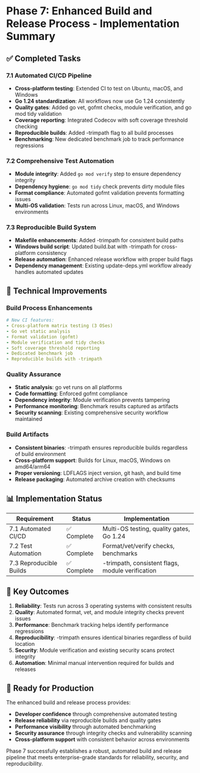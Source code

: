 # Phase 7: Enhanced Build and Release Process - Implementation Summary

## ✅ Completed Tasks

### 7.1 Automated CI/CD Pipeline
- **Cross-platform testing**: Extended CI to test on Ubuntu, macOS, and Windows
- **Go 1.24 standardization**: All workflows now use Go 1.24 consistently  
- **Quality gates**: Added go vet, gofmt checks, module verification, and go mod tidy validation
- **Coverage reporting**: Integrated Codecov with soft coverage threshold checking
- **Reproducible builds**: Added -trimpath flag to all build processes
- **Benchmarking**: New dedicated benchmark job to track performance regressions

### 7.2 Comprehensive Test Automation  
- **Module integrity**: Added `go mod verify` step to ensure dependency integrity
- **Dependency hygiene**: `go mod tidy` check prevents dirty module files
- **Format compliance**: Automated gofmt validation prevents formatting issues
- **Multi-OS validation**: Tests run across Linux, macOS, and Windows environments

### 7.3 Reproducible Build System
- **Makefile enhancements**: Added -trimpath for consistent build paths
- **Windows build script**: Updated build.bat with -trimpath for cross-platform consistency
- **Release automation**: Enhanced release workflow with proper build flags
- **Dependency management**: Existing update-deps.yml workflow already handles automated updates

## 🔧 Technical Improvements

### Build Process Enhancements
```yaml
# New CI features:
- Cross-platform matrix testing (3 OSes)
- Go vet static analysis  
- Format validation (gofmt)
- Module verification and tidy checks
- Soft coverage threshold reporting
- Dedicated benchmark job
- Reproducible builds with -trimpath
```

### Quality Assurance
- **Static analysis**: go vet runs on all platforms
- **Code formatting**: Enforced gofmt compliance  
- **Dependency integrity**: Module verification prevents tampering
- **Performance monitoring**: Benchmark results captured as artifacts
- **Security scanning**: Existing comprehensive security workflow maintained

### Build Artifacts
- **Consistent binaries**: -trimpath ensures reproducible builds regardless of build environment
- **Cross-platform support**: Builds for Linux, macOS, Windows on amd64/arm64
- **Proper versioning**: LDFLAGS inject version, git hash, and build time
- **Release packaging**: Automated archive creation with checksums

## 📊 Implementation Status

| Requirement | Status | Implementation |
|-------------|---------|----------------|
| 7.1 Automated CI/CD | ✅ Complete | Multi-OS testing, quality gates, Go 1.24 |
| 7.2 Test Automation | ✅ Complete | Format/vet/verify checks, benchmarks |  
| 7.3 Reproducible Builds | ✅ Complete | -trimpath, consistent flags, module verification |

## 🎯 Key Outcomes

1. **Reliability**: Tests run across 3 operating systems with consistent results
2. **Quality**: Automated format, vet, and module integrity checks prevent issues
3. **Performance**: Benchmark tracking helps identify performance regressions  
4. **Reproducibility**: -trimpath ensures identical binaries regardless of build location
5. **Security**: Module verification and existing security scans protect integrity
6. **Automation**: Minimal manual intervention required for builds and releases

## 🚀 Ready for Production

The enhanced build and release process provides:
- **Developer confidence** through comprehensive automated testing
- **Release reliability** via reproducible builds and quality gates  
- **Performance visibility** through automated benchmarking
- **Security assurance** through integrity checks and vulnerability scanning
- **Cross-platform support** with consistent behavior across environments

Phase 7 successfully establishes a robust, automated build and release pipeline that meets enterprise-grade standards for reliability, security, and reproducibility.
